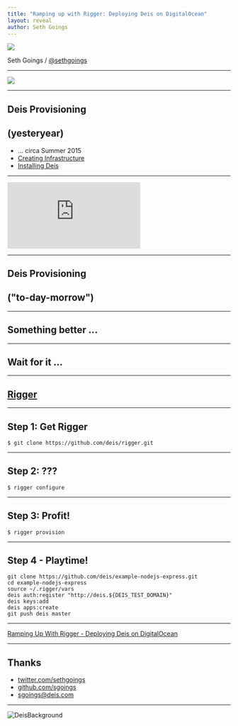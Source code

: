 ```yaml
---
title: "Ramping up with Rigger: Deploying Deis on DigitalOcean"
layout: reveal
author: Seth Goings
---
```

<img src="{{ site.baseurl }}/assets/img/DeisLogo.png" class="stretched" style="border:none;background:none;box-shadow:0 0 0"/>

Seth Goings / [@sethgoings](http://twitter.com/sethgoings)

---

<img src="{{ site.baseurl }}/assets/img/people/sgoings/sgoings-backhoe.jpg" class="stretched" style="border:none;background:none;"/>

---

## Deis Provisioning
## (yesteryear)

* ... circa Summer 2015
* [Creating Infrastructure](http://docs.deis.io/en/v1.9.1/installing_deis/digitalocean/)
* [Installing Deis](http://docs.deis.io/en/v1.9.1/installing_deis/install-platform/)

---

<iframe data-autoplay class="stretch" src="https://www.youtube.com/embed/d9OzjhAS-5Q" frameborder="0" allowfullscreen></iframe>

---

## Deis Provisioning
## ("to-day-morrow")

---

## Something better ...

---

## Wait for it ...

---

## [Rigger](https://github.com/deis/rigger)

---

## Step 1: Get Rigger

```
$ git clone https://github.com/deis/rigger.git
```

---

## Step 2: ???

```
$ rigger configure
```

---

## Step 3: Profit!

```
$ rigger provision
```

---

## Step 4 - Playtime!

```
git clone https://github.com/deis/example-nodejs-express.git
cd example-nodejs-express
source ~/.rigger/vars
deis auth:register "http://deis.${DEIS_TEST_DOMAIN}"
deis keys:add
deis apps:create
git push deis master
```

---

[Ramping Up With Rigger - Deploying Deis on DigitalOcean](https://www.digitalocean.com/community/tutorials/ramping-up-with-rigger-deploying-deis-on-digitalocean)

---

## Thanks

* [twitter.com/sethgoings](http://twitter.com/sethgoings)
* [github.com/sgoings](http://github.com/sgoings)
* sgoings@deis.com

---

![DeisBackground](/presentations/assets/img/DeisBackground.jpg)
